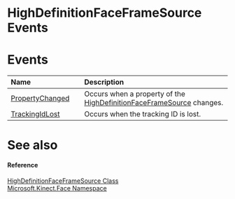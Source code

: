 HighDefinitionFaceFrameSource Events  
====================================  

<span id="publiceventsSection"></span>

Events  
======  

<table>
<colgroup>
<col width="30%" />
<col width="60%" />
</colgroup>
<thead>
<tr class="header">
<th align="left">Name</th>
<th align="left">Description</th>
</tr>
</thead>
<tbody>
<tr class="odd">
<td align="left"><a href="Events/PropertyChanged_Event.md">PropertyChanged</a></td>
<td align="left">Occurs when a property of the <a href="../HighDefinitionFaceFrameS.md">HighDefinitionFaceFrameSource</a> changes.</td>
</tr>
<tr class="even">
<td align="left"><a href="Events/TrackingIdLost_Event.md">TrackingIdLost</a></td>
<td align="left">Occurs when the tracking ID is lost.</td>
</tr>
</tbody>
</table>

<span id="ID4EI"></span>

See also  
========  

<span id="ID4EK"></span>
#### Reference  

[HighDefinitionFaceFrameSource Class](../HighDefinitionFaceFrameS.md)  
 [Microsoft.Kinect.Face Namespace](../../Kinect.Face.md)  



<!--Please do not edit the data in the comment block below.-->
<!--
TOCTitle : HighDefinitionFaceFrameSource Events
RLTitle : HighDefinitionFaceFrameSource Events
KeywordK : HighDefinitionFaceFrameSource class, events
KeywordA : Events.T:Microsoft.Kinect.Face.HighDefinitionFaceFrameSource
AssetID : Events.T:Microsoft.Kinect.Face.HighDefinitionFaceFrameSource
Locale : en-us
CommunityContent : 1
TargetOS : Windows
TopicType : kbSyntax
DocSet : K4Wv2
ProjType : K4Wv2Proj
Technology : Kinect for Windows
Product : Kinect for Windows SDK v2
productversion : 20
-->
